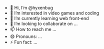- 👋 Hi, I’m @hyxenbug
- 👀 I’m interested in video games and coding
- 🌱 I’m currently learning web front-end
- 💞️ I’m looking to collaborate on ...
- 📫 How to reach me ...
- 😄 Pronouns: ...
- ⚡ Fun fact: ...

<!---
hyxenbug/hyxenbug is a ✨ special ✨ repository because its `README.md` (this file) appears on your GitHub profile.
You can click the Preview link to take a look at your changes.
--->
